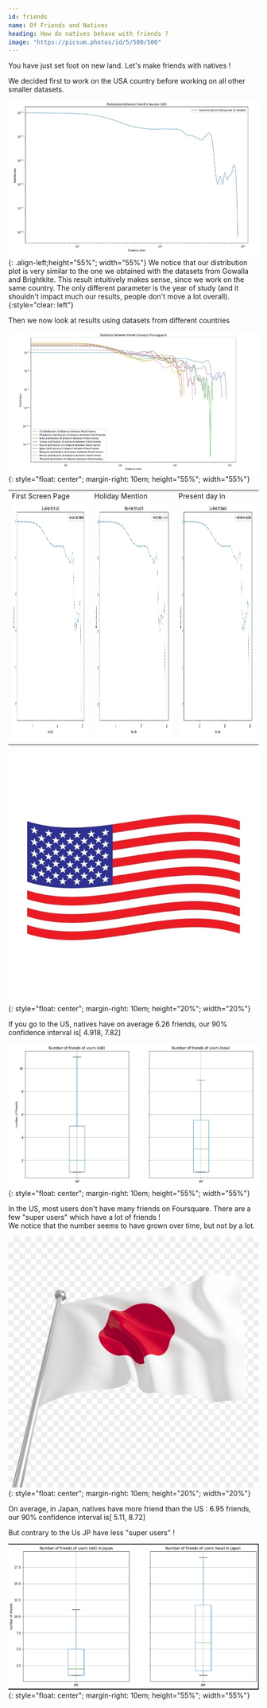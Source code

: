 ```yaml
---
id: friends
name: Of Friends and Natives
heading: How do natives behave with friends ? 
image: "https://picsum.photos/id/5/500/500"  
---
```


You have just set foot on new land. Let's make friends with natives !

We decided first to work on the USA country before working on all other smaller datasets.


![](img/distancebtwfiendsshousefoursquareUS.JPG){: .align-left;height="55%"; width="55%"}
We notice that our distribution plot is very similar to the one we obtained with the datasets from Gowalla and Brightkite. This result intuitively makes sense, since we  work on the same country. The only different parameter is the year of study (and it shouldn't impact much our results, people don't move a lot overall).
{:style="clear: left"}


 Then we now look at results using datasets from different countries

 ![image](img/distancebtwfiendsshousefoursquareAll.JPG){: style="float: center"; margin-right: 10em; height="55%"; width="55%"}

 <table>
  <tr>
    <td>First Screen Page</td>
     <td>Holiday Mention</td>
     <td>Present day in </td>
  </tr>
  <tr>
    <td><img src="img/distancebtwfiendsshousefoursquareUS.JPG" width=270 height=480></td>
    <td><img src="img/distancebtwfiendsshousefoursquareUS.JPG" width=270 height=480></td>
    <td><img src="img/distancebtwfiendsshousefoursquareUS.JPG" width=270 height=480></td>
    
  </tr>
 </table>

 ![image](img/US_flag.jpg){: style="float: center"; margin-right: 10em; height="20%"; width="20%"}
 
 If you go to the US, natives have on average 6.26 friends, our 90% confidence interval is[ 4.918, 7.82]
 
 ![image](img/nbOfFriendOfNativesUS.JPG){: style="float: center"; margin-right: 10em; height="55%"; width="55%"}

 In the US, most users don't have many friends on Foursquare. There are a few "super users" which have a lot of friends !   
We notice that the number seems to have grown over time, but not by a lot.

![image](img/JP_flag.jpg){: style="float: center"; margin-right: 10em; height="20%"; width="20%"}


On average, in Japan, natives have more friend than the US : 6.95 friends, our 90% confidence interval is[ 5.11, 8.72]

But contrary to the Us JP have less "super users" !

![image](img/nbOfFriendOfNativesJP.png){: style="float: center"; margin-right: 10em; height="55%"; width="55%"}
